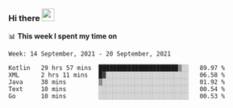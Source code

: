 ### Hi there <a href="https://www.gautamkrishnar.com/"><img src="https://media.giphy.com/media/hvRJCLFzcasrR4ia7z/giphy.gif" width="25px"></a>

📊 **This week I spent my time on**

<!--START_SECTION:waka-->
```text
Week: 14 September, 2021 - 20 September, 2021

Kotlin   29 hrs 57 mins  ██████████████████████▒░░   89.97 % 
XML      2 hrs 11 mins   █▓░░░░░░░░░░░░░░░░░░░░░░░   06.58 % 
Java     38 mins         ▒░░░░░░░░░░░░░░░░░░░░░░░░   01.92 % 
Text     10 mins         ░░░░░░░░░░░░░░░░░░░░░░░░░   00.54 % 
Go       10 mins         ░░░░░░░░░░░░░░░░░░░░░░░░░   00.53 % 
```
<!--END_SECTION:waka-->
